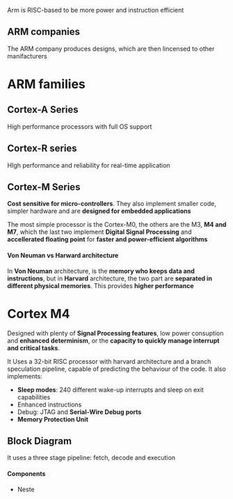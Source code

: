 Arm is RISC-based to be more power and instruction efficient 
## ARM companies
The ARM company produces designs, which are then lincensed to other manifacturers

# ARM families
## Cortex-A Series
High performance processors with full OS support
## Cortex-R series
HIgh performance and reliability for real-time application
## Cortex-M Series
**Cost sensitive for micro-controllers**. They also implement smaller code, simpler hardware and are **designed for embedded applications**

The most simple processor is the Cortex-M0, the others are the M3, **M4 and M7**, which the last two implement **Digital Signal Processing** and **accellerated floating point** for **faster and power-efficient algorithms**

#### Von Neuman vs Harward architecture
In **Von Neuman** architecture, is the **memory who keeps data and instructions**, but in **Harvard** architecture, the two part are **separated in different physical memories**. This provides **higher performance**

# Cortex M4
Designed with plenty of **Signal Processing features**, low power consuption and **enhanced determinism**, or the **capacity to quickly manage interrupt and critical tasks**.

It Uses a 32-bit RISC processor with harvard architecture and a branch speculation pipeline, capable of predicting the behaviour of the code.
It also implements:
- **Sleep modes**: 240 different wake-up interrupts and sleep on exit capabilities
- Enhanced instructions
- Debug: JTAG and **Serial-Wire Debug ports**
- **Memory Protection Unit**

## Block Diagram
It uses a three stage pipeline: fetch, decode and execution

#### Components
- Neste